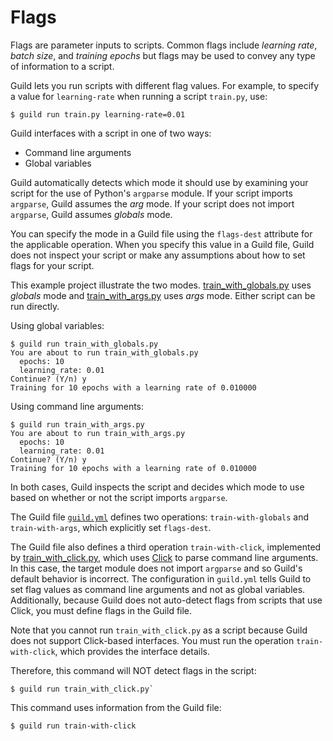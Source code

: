 # Flags

Flags are parameter inputs to scripts. Common flags include *learning
rate*, *batch size*, and *training epochs* but flags may be used to
convey any type of information to a script.

Guild lets you run scripts with different flag values. For example, to
specify a value for `learning-rate` when running a script `train.py`,
use:

```
$ guild run train.py learning-rate=0.01
```

Guild interfaces with a script in one of two ways:

- Command line arguments
- Global variables

Guild automatically detects which mode it should use by examining your
script for the use of Python's `argparse` module. If your script
imports `argparse`, Guild assumes the *arg* mode. If your script does
not import `argparse`, Guild assumes *globals* mode.

You can specify the mode in a Guild file using the `flags-dest`
attribute for the applicable operation. When you specify this value in
a Guild file, Guild does not inspect your script or make any
assumptions about how to set flags for your script.

This example project illustrate the two
modes. [train_with_globals.py](train_with_globals.py) uses *globals*
mode and [train_with_args.py](train_with_args.py) uses *args*
mode. Either script can be run directly.

Using global variables:

```
$ guild run train_with_globals.py
You are about to run train_with_globals.py
  epochs: 10
  learning_rate: 0.01
Continue? (Y/n) y
Training for 10 epochs with a learning rate of 0.010000
```

Using command line arguments:

```
$ guild run train_with_args.py
You are about to run train_with_args.py
  epochs: 10
  learning_rate: 0.01
Continue? (Y/n) y
Training for 10 epochs with a learning rate of 0.010000
```

In both cases, Guild inspects the script and decides which mode to use
based on whether or not the script imports `argparse`.

The Guild file [`guild.yml`](guild.yml) defines two operations:
`train-with-globals` and `train-with-args`, which explicitly set
`flags-dest`.

The Guild file also defines a third operation `train-with-click`,
implemented by [train_with_click.py](train_with_click.py), which uses
[Click](https://click.palletsprojects.com) to parse command line
arguments. In this case, the target module does not import `argparse`
and so Guild's default behavior is incorrect. The configuration in
`guild.yml` tells Guild to set flag values as command line arguments
and not as global variables. Additionally, because Guild does not
auto-detect flags from scripts that use Click, you must define flags
in the Guild file.

Note that you cannot run `train_with_click.py` as a script because
Guild does not support Click-based interfaces. You must run the
operation `train-with-click`, which provides the interface details.

Therefore, this command will NOT detect flags in the script:

```
$ guild run train_with_click.py`
```

This command uses information from the Guild file:

```
$ guild run train-with-click
```
